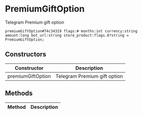 # PremiumGiftOption
Telegram Premium gift option

```
premiumGiftOption#74c34319 flags:# months:int currency:string amount:long bot_url:string store_product:flags.0?string = PremiumGiftOption;
```

## Constructors
| Constructor | Description |
| ---- | ----------- |
| premiumGiftOption | Telegram Premium gift option |


## Methods
| Method | Description |
| ---- | ----------- |


